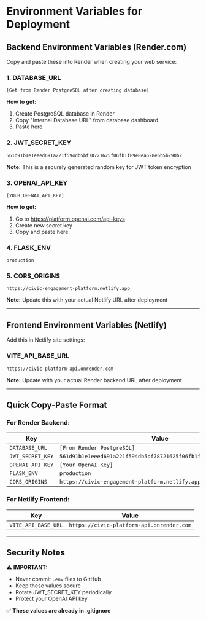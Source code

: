# Environment Variables for Deployment

## Backend Environment Variables (Render.com)

Copy and paste these into Render when creating your web service:

### 1. DATABASE_URL
```
[Get from Render PostgreSQL after creating database]
```
**How to get:**
1. Create PostgreSQL database in Render
2. Copy "Internal Database URL" from database dashboard
3. Paste here

### 2. JWT_SECRET_KEY
```
561d91b1e1eeed691a221f594db5bf78721625f06fb1f89e8ea528e6b5b290b2
```
**Note:** This is a securely generated random key for JWT token encryption

### 3. OPENAI_API_KEY
```
[YOUR_OPENAI_API_KEY]
```
**How to get:**
1. Go to https://platform.openai.com/api-keys
2. Create new secret key
3. Copy and paste here

### 4. FLASK_ENV
```
production
```

### 5. CORS_ORIGINS
```
https://civic-engagement-platform.netlify.app
```
**Note:** Update this with your actual Netlify URL after deployment

---

## Frontend Environment Variables (Netlify)

Add this in Netlify site settings:

### VITE_API_BASE_URL
```
https://civic-platform-api.onrender.com
```
**Note:** Update with your actual Render backend URL after deployment

---

## Quick Copy-Paste Format

### For Render Backend:

| Key | Value |
|-----|-------|
| `DATABASE_URL` | `[From Render PostgreSQL]` |
| `JWT_SECRET_KEY` | `561d91b1e1eeed691a221f594db5bf78721625f06fb1f89e8ea528e6b5b290b2` |
| `OPENAI_API_KEY` | `[Your OpenAI Key]` |
| `FLASK_ENV` | `production` |
| `CORS_ORIGINS` | `https://civic-engagement-platform.netlify.app` |

### For Netlify Frontend:

| Key | Value |
|-----|-------|
| `VITE_API_BASE_URL` | `https://civic-platform-api.onrender.com` |

---

## Security Notes

⚠️ **IMPORTANT:**
- Never commit `.env` files to GitHub
- Keep these values secure
- Rotate JWT_SECRET_KEY periodically
- Protect your OpenAI API key

✅ **These values are already in .gitignore**

